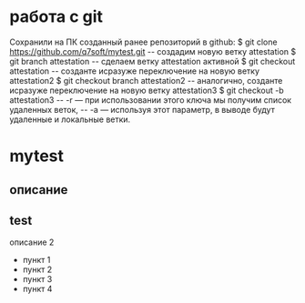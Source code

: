 # работа с git
Сохранили на ПК созданный ранее репозиторий в github:
$ git clone https://github.com/q7soft/mytest.git
-- создадим новую ветку attestation
$ git branch attestation
-- сделаем ветку  attestation активной
$ git checkout attestation
-- созданте исразуже переключение на новую ветку attestation2
$ git checkout branch attestation2
-- аналогично, созданте исразуже переключение на новую ветку attestation3
$ git checkout -b attestation3
--  -r — при использовании этого ключа мы получим список удаленных веток,
--  -a — используя этот параметр, в выводе будут удаленные и локальные ветки.


# mytest
описание
---
## test
описание 2

* пункт  1
* пункт  2
* пункт  3
* пункт  4
